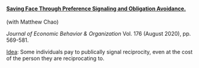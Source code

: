 ---
---

#### [Saving Face Through Preference Signaling and Obligation Avoidance.](https://www.sciencedirect.com/science/article/pii/S0167268120300998)

(with Matthew Chao)

_Journal of Economic Behavior & Organization_ Vol. 176 (August 2020), pp. 569-581.

<ins>Idea</ins>: Some individuals pay to publically signal reciprocity, even at the cost of the person they are reciprocating to.
